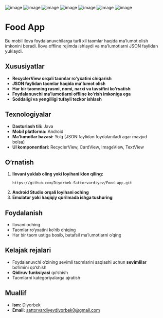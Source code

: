 ![image](https://github.com/user-attachments/assets/8cc00df1-1a01-4e97-a805-274e282ddc2f)
![image](https://github.com/user-attachments/assets/8d9df89e-1cd2-4847-9d8f-544503cdaa56)
![image](https://github.com/user-attachments/assets/acdde784-0b43-45bc-862e-fac835ae5b8f)
![image](https://github.com/user-attachments/assets/0e8e3187-1400-4688-9d14-e51e12cf918d)
![image](https://github.com/user-attachments/assets/378bcd79-3a95-43a5-8d8f-5ad9ce73d96e)
![image](https://github.com/user-attachments/assets/3f8edf95-9535-4d66-ba30-b4acb6e02a62)
![image](https://github.com/user-attachments/assets/e2c4d8d3-1e7e-4512-809f-f43751e2d383)












# Food App

Bu mobil ilova foydalanuvchilarga turli xil taomlar haqida ma'lumot olish imkonini beradi. Ilova offline rejimda ishlaydi va ma'lumotlarni JSON faylidan yuklaydi.

## Xususiyatlar
- **RecyclerView orqali taomlar ro'yxatini chiqarish**
- **JSON faylidan taomlar haqida ma'lumot olish**
- **Har bir taomning rasmi, nomi, narxi va tavsifini ko'rsatish**
- **Foydalanuvchi ma'lumotlarni offline ko'rish imkoniga ega**
- **Soddaligi va yengilligi tufayli tezkor ishlash**

## Texnologiyalar
- **Dasturlash tili:** Java
- **Mobil platforma:** Android
- **Ma'lumotlar bazasi:** Yo‘q (JSON faylidan foydalaniladi agar mavjud bolsa)
- **UI komponentlari:** RecyclerView, CardView, ImageView, TextView

## O‘rnatish
1. **Ilovani yuklab oling yoki loyihani klon qiling:**
   ```sh
   https://github.com/Diyorbek-Sattorvardiyev/Food-app.git
   ```
2. **Android Studio orqali loyihani oching**
3. **Emulator yoki haqiqiy qurilmada ishga tushuring**

## Foydalanish
- Ilovani oching
- Taomlar ro‘yxatini ko‘rib chiqing
- Har bir taom ustiga bosib, batafsil ma’lumotlarni o‘qing

## Kelajak rejalari
- Foydalanuvchi o‘zining sevimli taomlarini saqlashi uchun **sevimlilar** bo‘limini qo‘shish
- **Qidiruv funksiyasi** qo‘shish
- Taomlarni kategoriyalarga ajratish


## Muallif
- **Ism:** Diyorbek
- **Email:** sattorvardiyevdiyorbek0@gmail.com

